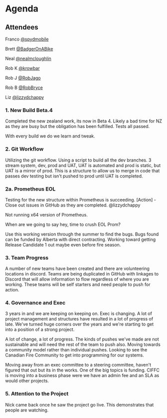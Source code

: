 # Agenda

## Attendees

Franco [@spydmobile](https://github.com/spydmobile)

Brett [@BadgerOnABike](https://github.com/BadgerOnABike)

Neal [@nealmcloughlin](https://github.com/nealmcloughlin)

Rob K [@krowbar](https://github.com/krowbar)

Rob J [@RobJago](https://github.com/RobJago)

Rob B [@RobBryce](https://github.com/RobBryce)

Liz [@lizzydchappy](https://github.com/lizzydchappy)

### 1. New Build Beta.4

Completed the new zealand work, its now in Beta 4. Likely a bad time for NZ as they are busy but the obligation has been fulfilled. Tests all passed.

With every build we do we learn and tweak.

### 2. Git Workflow

Utilizing the git workflow. Using a script to build all the dev branches. 3 stream system, dev, prod and UAT, UAT is automated and prod is static, but UAT is a mirror of prod. This is a structure to allow us to merge in code that passes dev testing but isn't pushed to prod until UAT is completed.

### 2a. Prometheus EOL

Testing for the new structure within Prometheus is succeeding.
[Action] - Close out issues in GitHub as they are completed. @lizzydchappy

Not running x64 version of Prometheus.

When are we going to say hey, time to crush EOL Prom?

Use this working version through the summer to find the bugs. Bugs found can be funded by Alberta with direct contracting. Working toward getting Release Candidate 1 out maybe even before fire season.

### 3. Team Progress

A number of new teams have been created and there are volunteering locations in discord. Teams are being duplicated in GitHub with linkages to Discord that will allow information to flow regardless of where you are working. These teams will be self starters and need people to push for action.

### 4. Governance and Exec

3 years in and we are keeping on keeping on. Exec is changing. A lot of project management and structures have resulted in a lot of progress of late. We've turned huge corners over the years and we're starting to get into a position of a strong project.

A lot of change, a lot of progress. The kinds of pushes we've made are not sustainable and will need the rest of the team to push also. Moving towards a community model rather than individual pushes. Looking to see the Canadian Fire Community to get into programming for our systems.

Moving away from an exec committee to a steering committee, haven't figured that out but its in the works. One of the big topics is funding. CIFFC is moving into a business phase were we have an admin fee and an SLA as would other projects.

### 5. Attention to the Project

Nick came back once he saw the project go live. This demonstrates that people are watching.
